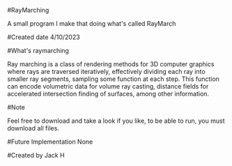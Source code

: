 #RayMarching

A small program I make that doing what's called RayMarch 

#Created date 4/10/2023

#What's raymarching

Ray marching is a class of rendering methods for 3D computer graphics where rays are traversed iteratively, effectively dividing each ray into smaller ray segments, sampling some function at each step. This function can encode volumetric data for volume ray casting, distance fields for accelerated intersection finding of surfaces, among other information.

#Note

Feel free to download and take a look if you like, to be able to run, you must download all files. 



#Future Implementation
None

#Created by
Jack H

